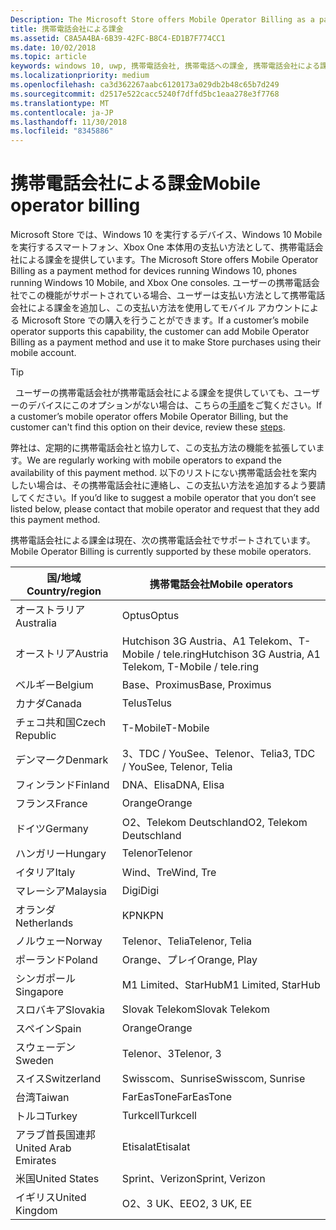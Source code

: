```yaml
---
Description: The Microsoft Store offers Mobile Operator Billing as a payment method for mobile operators who support this capability.
title: 携帯電話会社による課金
ms.assetid: C8A5A4BA-6B39-42FC-B8C4-ED1B7F774CC1
ms.date: 10/02/2018
ms.topic: article
keywords: windows 10, uwp, 携帯電話会社, 携帯電話への課金, 携帯電話会社による課金
ms.localizationpriority: medium
ms.openlocfilehash: ca3d362267aabc6120173a029db2b48c65b7d249
ms.sourcegitcommit: d2517e522cacc5240f7dffd5bc1eaa278e3f7768
ms.translationtype: MT
ms.contentlocale: ja-JP
ms.lasthandoff: 11/30/2018
ms.locfileid: "8345886"
---
```

# <a name="mobile-operator-billing"></a><span data-ttu-id="db58f-103">携帯電話会社による課金</span><span class="sxs-lookup"><span data-stu-id="db58f-103">Mobile operator billing</span></span>


<span data-ttu-id="db58f-104">Microsoft Store では、Windows 10 を実行するデバイス、Windows 10 Mobile を実行するスマートフォン、Xbox One 本体用の支払い方法として、携帯電話会社による課金を提供しています。</span><span class="sxs-lookup"><span data-stu-id="db58f-104">The Microsoft Store offers Mobile Operator Billing as a payment method for devices running Windows 10, phones running Windows 10 Mobile, and Xbox One consoles.</span></span> <span data-ttu-id="db58f-105">ユーザーの携帯電話会社でこの機能がサポートされている場合、ユーザーは支払い方法として携帯電話会社による課金を追加し、この支払い方法を使用してモバイル アカウントによる Microsoft Store での購入を行うことができます。</span><span class="sxs-lookup"><span data-stu-id="db58f-105">If a customer’s mobile operator supports this capability, the customer can add Mobile Operator Billing as a payment method and use it to make Store purchases using their mobile account.</span></span>

> [!TIP]
>  <span data-ttu-id="db58f-106">ユーザーの携帯電話会社が携帯電話会社による課金を提供していても、ユーザーのデバイスにこのオプションがない場合は、こちらの[手順](http://go.microsoft.com/fwlink/p/?LinkId=523993)をご覧ください。</span><span class="sxs-lookup"><span data-stu-id="db58f-106">If a customer’s mobile operator offers Mobile Operator Billing, but the customer can't find this option on their device, review these [steps](http://go.microsoft.com/fwlink/p/?LinkId=523993).</span></span>

<span data-ttu-id="db58f-107">弊社は、定期的に携帯電話会社と協力して、この支払方法の機能を拡張しています。</span><span class="sxs-lookup"><span data-stu-id="db58f-107">We are regularly working with mobile operators to expand the availability of this payment method.</span></span> <span data-ttu-id="db58f-108">以下のリストにない携帯電話会社を案内したい場合は、その携帯電話会社に連絡し、この支払い方法を追加するよう要請してください。</span><span class="sxs-lookup"><span data-stu-id="db58f-108">If you’d like to suggest a mobile operator that you don’t see listed below, please contact that mobile operator and request that they add this payment method.</span></span>

<span data-ttu-id="db58f-109">携帯電話会社による課金は現在、次の携帯電話会社でサポートされています。</span><span class="sxs-lookup"><span data-stu-id="db58f-109">Mobile Operator Billing is currently supported by these mobile operators.</span></span>

| <span data-ttu-id="db58f-110">国/地域</span><span class="sxs-lookup"><span data-stu-id="db58f-110">Country/region</span></span>  | <span data-ttu-id="db58f-111">携帯電話会社</span><span class="sxs-lookup"><span data-stu-id="db58f-111">Mobile operators</span></span>                 |
|-----------------|----------------------------------|
| <span data-ttu-id="db58f-112">オーストラリア</span><span class="sxs-lookup"><span data-stu-id="db58f-112">Australia</span></span>       | <span data-ttu-id="db58f-113">Optus</span><span class="sxs-lookup"><span data-stu-id="db58f-113">Optus</span></span>                            |
| <span data-ttu-id="db58f-114">オーストリア</span><span class="sxs-lookup"><span data-stu-id="db58f-114">Austria</span></span>         | <span data-ttu-id="db58f-115">Hutchison 3G Austria、A1 Telekom、T-Mobile / tele.ring</span><span class="sxs-lookup"><span data-stu-id="db58f-115">Hutchison 3G Austria, A1 Telekom, T-Mobile / tele.ring</span></span>  |
| <span data-ttu-id="db58f-116">ベルギー</span><span class="sxs-lookup"><span data-stu-id="db58f-116">Belgium</span></span>         | <span data-ttu-id="db58f-117">Base、Proximus</span><span class="sxs-lookup"><span data-stu-id="db58f-117">Base, Proximus</span></span>                   |
| <span data-ttu-id="db58f-118">カナダ</span><span class="sxs-lookup"><span data-stu-id="db58f-118">Canada</span></span>          | <span data-ttu-id="db58f-119">Telus</span><span class="sxs-lookup"><span data-stu-id="db58f-119">Telus</span></span>                            |
| <span data-ttu-id="db58f-120">チェコ共和国</span><span class="sxs-lookup"><span data-stu-id="db58f-120">Czech Republic</span></span>  | <span data-ttu-id="db58f-121">T-Mobile</span><span class="sxs-lookup"><span data-stu-id="db58f-121">T-Mobile</span></span>                         |
| <span data-ttu-id="db58f-122">デンマーク</span><span class="sxs-lookup"><span data-stu-id="db58f-122">Denmark</span></span>         | <span data-ttu-id="db58f-123">3、TDC / YouSee、Telenor、Telia</span><span class="sxs-lookup"><span data-stu-id="db58f-123">3, TDC / YouSee, Telenor, Telia</span></span>  |
| <span data-ttu-id="db58f-124">フィンランド</span><span class="sxs-lookup"><span data-stu-id="db58f-124">Finland</span></span>         | <span data-ttu-id="db58f-125">DNA、Elisa</span><span class="sxs-lookup"><span data-stu-id="db58f-125">DNA, Elisa</span></span>                       |
| <span data-ttu-id="db58f-126">フランス</span><span class="sxs-lookup"><span data-stu-id="db58f-126">France</span></span>          | <span data-ttu-id="db58f-127">Orange</span><span class="sxs-lookup"><span data-stu-id="db58f-127">Orange</span></span>                           |
| <span data-ttu-id="db58f-128">ドイツ</span><span class="sxs-lookup"><span data-stu-id="db58f-128">Germany</span></span>         | <span data-ttu-id="db58f-129">O2、Telekom Deutschland</span><span class="sxs-lookup"><span data-stu-id="db58f-129">O2, Telekom Deutschland</span></span>          |
| <span data-ttu-id="db58f-130">ハンガリー</span><span class="sxs-lookup"><span data-stu-id="db58f-130">Hungary</span></span>         | <span data-ttu-id="db58f-131">Telenor</span><span class="sxs-lookup"><span data-stu-id="db58f-131">Telenor</span></span>                          |
| <span data-ttu-id="db58f-132">イタリア</span><span class="sxs-lookup"><span data-stu-id="db58f-132">Italy</span></span>           | <span data-ttu-id="db58f-133">Wind、Tre</span><span class="sxs-lookup"><span data-stu-id="db58f-133">Wind, Tre</span></span>                        |
| <span data-ttu-id="db58f-134">マレーシア</span><span class="sxs-lookup"><span data-stu-id="db58f-134">Malaysia</span></span>        | <span data-ttu-id="db58f-135">Digi</span><span class="sxs-lookup"><span data-stu-id="db58f-135">Digi</span></span>                             |
| <span data-ttu-id="db58f-136">オランダ</span><span class="sxs-lookup"><span data-stu-id="db58f-136">Netherlands</span></span>     | <span data-ttu-id="db58f-137">KPN</span><span class="sxs-lookup"><span data-stu-id="db58f-137">KPN</span></span>                              |
| <span data-ttu-id="db58f-138">ノルウェー</span><span class="sxs-lookup"><span data-stu-id="db58f-138">Norway</span></span>          | <span data-ttu-id="db58f-139">Telenor、Telia</span><span class="sxs-lookup"><span data-stu-id="db58f-139">Telenor, Telia</span></span>                   |
| <span data-ttu-id="db58f-140">ポーランド</span><span class="sxs-lookup"><span data-stu-id="db58f-140">Poland</span></span>          | <span data-ttu-id="db58f-141">Orange、プレイ</span><span class="sxs-lookup"><span data-stu-id="db58f-141">Orange, Play</span></span>                     |
| <span data-ttu-id="db58f-142">シンガポール</span><span class="sxs-lookup"><span data-stu-id="db58f-142">Singapore</span></span>       | <span data-ttu-id="db58f-143">M1 Limited、StarHub</span><span class="sxs-lookup"><span data-stu-id="db58f-143">M1 Limited, StarHub</span></span>              |
| <span data-ttu-id="db58f-144">スロバキア</span><span class="sxs-lookup"><span data-stu-id="db58f-144">Slovakia</span></span>        | <span data-ttu-id="db58f-145">Slovak Telekom</span><span class="sxs-lookup"><span data-stu-id="db58f-145">Slovak Telekom</span></span>                   |
| <span data-ttu-id="db58f-146">スペイン</span><span class="sxs-lookup"><span data-stu-id="db58f-146">Spain</span></span>           | <span data-ttu-id="db58f-147">Orange</span><span class="sxs-lookup"><span data-stu-id="db58f-147">Orange</span></span>                           |
| <span data-ttu-id="db58f-148">スウェーデン</span><span class="sxs-lookup"><span data-stu-id="db58f-148">Sweden</span></span>          | <span data-ttu-id="db58f-149">Telenor、3</span><span class="sxs-lookup"><span data-stu-id="db58f-149">Telenor, 3</span></span>                       |
| <span data-ttu-id="db58f-150">スイス</span><span class="sxs-lookup"><span data-stu-id="db58f-150">Switzerland</span></span>     | <span data-ttu-id="db58f-151">Swisscom、Sunrise</span><span class="sxs-lookup"><span data-stu-id="db58f-151">Swisscom, Sunrise</span></span>                |
| <span data-ttu-id="db58f-152">台湾</span><span class="sxs-lookup"><span data-stu-id="db58f-152">Taiwan</span></span>          | <span data-ttu-id="db58f-153">FarEasTone</span><span class="sxs-lookup"><span data-stu-id="db58f-153">FarEasTone</span></span>                       |
| <span data-ttu-id="db58f-154">トルコ</span><span class="sxs-lookup"><span data-stu-id="db58f-154">Turkey</span></span>          | <span data-ttu-id="db58f-155">Turkcell</span><span class="sxs-lookup"><span data-stu-id="db58f-155">Turkcell</span></span>                         |
| <span data-ttu-id="db58f-156">アラブ首長国連邦</span><span class="sxs-lookup"><span data-stu-id="db58f-156">United Arab Emirates</span></span> | <span data-ttu-id="db58f-157">Etisalat</span><span class="sxs-lookup"><span data-stu-id="db58f-157">Etisalat</span></span>                    |
| <span data-ttu-id="db58f-158">米国</span><span class="sxs-lookup"><span data-stu-id="db58f-158">United States</span></span>   | <span data-ttu-id="db58f-159">Sprint、Verizon</span><span class="sxs-lookup"><span data-stu-id="db58f-159">Sprint, Verizon</span></span>                  |
| <span data-ttu-id="db58f-160">イギリス</span><span class="sxs-lookup"><span data-stu-id="db58f-160">United Kingdom</span></span>  | <span data-ttu-id="db58f-161">O2、3 UK、EE</span><span class="sxs-lookup"><span data-stu-id="db58f-161">O2, 3 UK, EE</span></span>                     |

 



 


 

 




